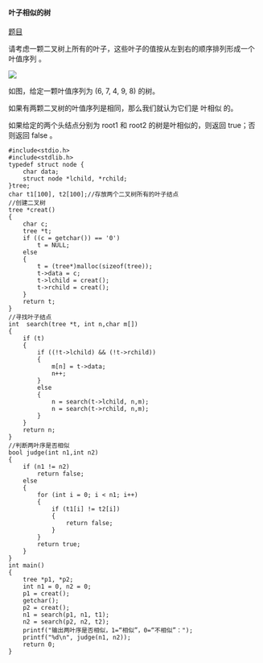 #### 叶子相似的树

[题目](https://leetcode-cn.com/problems/leaf-similar-trees/)

请考虑一颗二叉树上所有的叶子，这些叶子的值按从左到右的顺序排列形成一个 叶值序列 。

![](https://s3-lc-upload.s3.amazonaws.com/uploads/2018/07/16/tree.png)

如图，给定一颗叶值序列为 (6, 7, 4, 9, 8) 的树。

如果有两颗二叉树的叶值序列是相同，那么我们就认为它们是 叶相似 的。

如果给定的两个头结点分别为 root1 和 root2 的树是叶相似的，则返回 true；否则返回 false 。



```
#include<stdio.h>
#include<stdlib.h>
typedef struct node {
	char data;
	struct node *lchild, *rchild;
}tree;
char t1[100], t2[100];//存放两个二叉树所有的叶子结点
//创建二叉树
tree *creat()
{
	char c;
	tree *t;
	if ((c = getchar()) == '0')
		t = NULL;
	else
	{
		t = (tree*)malloc(sizeof(tree));
		t->data = c;
		t->lchild = creat();
		t->rchild = creat();
	}
	return t;
}
//寻找叶子结点
int  search(tree *t, int n,char m[])
{
	if (t)
	{
		if ((!t->lchild) && (!t->rchild))
		{
			m[n] = t->data;
			n++;
		}
		else
		{
			n = search(t->lchild, n,m);
			n = search(t->rchild, n,m);
		}
	}
	return n;
}
//判断两叶序是否相似
bool judge(int n1,int n2)
{
	if (n1 != n2)
		return false;
	else
	{
		for (int i = 0; i < n1; i++) 
		{
			if (t1[i] != t2[i])
			{
				return false;
			}
		}
		return true;
	}
}
int main()
{
	tree *p1, *p2;
	int n1 = 0, n2 = 0;
	p1 = creat();
	getchar();
	p2 = creat();
	n1 = search(p1, n1, t1);
	n2 = search(p2, n2, t2);
	printf("输出两叶序是否相似，1=“相似”，0=“不相似”：");
	printf("%d\n", judge(n1, n2));
	return 0;
}
```

